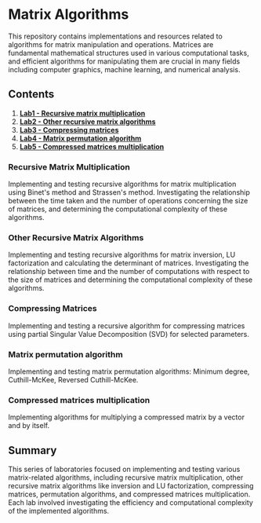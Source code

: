 # Matrix Algorithms

This repository contains implementations and resources related to algorithms for matrix manipulation and operations. Matrices are fundamental mathematical structures used in various computational tasks, and efficient algorithms for manipulating them are crucial in many fields including computer graphics, machine learning, and numerical analysis.

## Contents

1. **[Lab1 - Recursive matrix multiplication](#recursive-matrix-multiplication)**
2. **[Lab2 - Other recursive matrix algorithms](#other-recursive-matrix-algorithms)**
3. **[Lab3 - Compressing matrices](#compressing-matrices)**
4. **[Lab4 - Matrix permutation algorithm](#matrix-permutation-algorithm)**
5. **[Lab5 - Compressed matrices multiplication](#compressed-matrices-multiplication)**

### Recursive Matrix Multiplication

Implementing and testing recursive algorithms for matrix multiplication using Binet's method and Strassen's method. Investigating the relationship between the time taken and the number of operations concerning the size of matrices, and determining the computational complexity of these algorithms.

### Other Recursive Matrix Algorithms

Implementing and testing recursive algorithms for matrix inversion, LU factorization and calculating the determinant of matrices. Investigating the relationship between time and the number of computations with respect to the size of matrices and determining the computational complexity of these algorithms.

### Compressing Matrices

Implementing and testing a recursive algorithm for compressing matrices using partial Singular Value Decomposition (SVD) for selected parameters.

### Matrix permutation algorithm

Implementing and testing matrix permutation algorithms: Minimum degree, Cuthill-McKee, Reversed Cuthill-McKee.

### Compressed matrices multiplication

Implementing algorithms for multiplying a compressed matrix by a vector and by itself.

## Summary

This series of laboratories focused on implementing and testing various matrix-related algorithms, including recursive matrix multiplication, other recursive matrix algorithms like inversion and LU factorization, compressing matrices, permutation algorithms, and compressed matrices multiplication. Each lab involved investigating the efficiency and computational complexity of the implemented algorithms.
